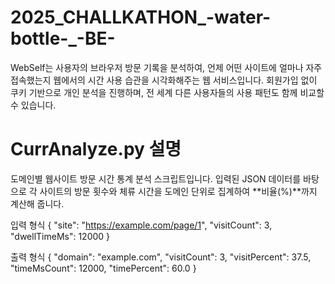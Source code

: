 # 2025_CHALLKATHON_-water-bottle-_-BE-
WebSelf는 사용자의 브라우저 방문 기록을 분석하여, 언제 어떤 사이트에 얼마나 자주 접속했는지 웹에서의 시간 사용 습관을 시각화해주는 웹 서비스입니다.
회원가입 없이 쿠키 기반으로 개인 분석을 진행하며, 전 세계 다른 사용자들의 사용 패턴도 함께 비교할 수 있습니다.



# CurrAnalyze.py 설명
도메인별 웹사이트 방문 시간 통계 분석 스크립트입니다.
입력된 JSON 데이터를 바탕으로 각 사이트의 방문 횟수와 체류 시간을 도메인 단위로 집계하여 **비율(%)**까지 계산해 줍니다.

입력 형식
{
    "site": "https://example.com/page/1",
    "visitCount": 3,
    "dwellTimeMs": 12000
}

출력 형식
{
    "domain": "example.com",
    "visitCount": 3,
    "visitPercent": 37.5,
    "timeMsCount": 12000,
    "timePercent": 60.0
}
